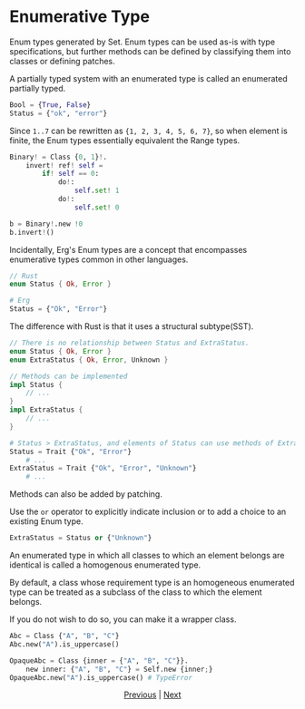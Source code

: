 # Enumerative Type

Enum types generated by Set.
Enum types can be used as-is with type specifications, but further methods can be defined by classifying them into classes or defining patches.

A partially typed system with an enumerated type is called an enumerated partially typed.

```python
Bool = {True, False}
Status = {"ok", "error"}
```

Since `1..7` can be rewritten as `{1, 2, 3, 4, 5, 6, 7}`, so when element is finite, the Enum types essentially equivalent the Range types.

```python
Binary! = Class {0, 1}!.
    invert! ref! self =
        if! self == 0:
            do!:
                self.set! 1
            do!:
                self.set! 0

b = Binary!.new !0
b.invert!()
```

Incidentally, Erg's Enum types are a concept that encompasses enumerative types common in other languages.

```rust
// Rust
enum Status { Ok, Error }
```

```python
# Erg
Status = {"Ok", "Error"}
```

The difference with Rust is that it uses a structural subtype(SST).

```rust
// There is no relationship between Status and ExtraStatus.
enum Status { Ok, Error }
enum ExtraStatus { Ok, Error, Unknown }

// Methods can be implemented
impl Status {
    // ...
}
impl ExtraStatus {
    // ...
}
```

```python
# Status > ExtraStatus, and elements of Status can use methods of ExtraStatus.
Status = Trait {"Ok", "Error"}
    # ...
ExtraStatus = Trait {"Ok", "Error", "Unknown"}
    # ...
```

Methods can also be added by patching.

Use the `or` operator to explicitly indicate inclusion or to add a choice to an existing Enum type.

```python
ExtraStatus = Status or {"Unknown"}
```

An enumerated type in which all classes to which an element belongs are identical is called a homogenous enumerated type.

By default, a class whose requirement type is an homogeneous enumerated type can be treated as a subclass of the class to which the element belongs.

If you do not wish to do so, you can make it a wrapper class.

```python
Abc = Class {"A", "B", "C"}
Abc.new("A").is_uppercase()

OpaqueAbc = Class {inner = {"A", "B", "C"}}.
    new inner: {"A", "B", "C"} = Self.new {inner;}
OpaqueAbc.new("A").is_uppercase() # TypeError
```

<p align='center'>
    <a href='./10_interval.md'>Previous</a> | <a href='./12_refinement.md'>Next</a>
</p>
